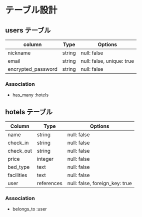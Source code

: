 # テーブル設計

## users テーブル

| column             | Type   | Options                   |
| -------------------| -------| --------------------------|
| nickname           | string | null: false               |
| email              | string | null: false, unique: true |
| encrypted_password | string | null: false               |

### Association
- has_many :hotels

## hotels テーブル

| Column             | Type       | Options                        |
| ------------------ | ---------- | ------------------------------ |
| name               | string     | null: false                    |
| check_in           | string     | null: false                    |
| check_out          | string     | null: false                    |
| price              | integer    | null: false                    |
| bed_type           | text       | null: false                    |
| facilities         | text       | null: false                    |
| user               | references | null: false, foreign_key: true |

### Association
- belongs_to :user